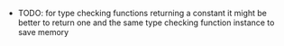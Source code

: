 * TODO: for type checking functions returning a constant it might be better to return one and the same type checking function instance to save memory
